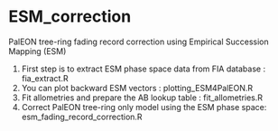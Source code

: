 # ESM_correction
PalEON tree-ring fading record correction using Empirical Succession Mapping (ESM)

1. First step is to extract ESM phase space data from FIA database : fia_extract.R 
2. You can plot backward ESM vectors : plotting_ESM4PalEON.R
3. Fit allometries and prepare the AB lookup table : fit_allometries.R
4. Correct PalEON tree-ring only model using the ESM phase space: esm_fading_record_correction.R

